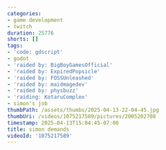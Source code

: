 ```yaml
---
categories:
- game development
- twitch
duration: 25776
shorts: []
tags:
- 'code: gdscript'
- godot
- 'raided by: BigBoyGamesOfficial'
- 'raided by: ExpiredPopsicle'
- 'raided by: FOSSUnleashed'
- 'raided by: maidmagedev'
- 'raided by: physbuzz'
- 'raiding: KotaruComplex'
- simon's job
thumbPath: /assets/thumbs/2025-04-13-22-04-45.jpg
thumbUri: /videos/1075217589/pictures/2005202708
timestamp: 2025-04-13T15:04:45-07:00
title: simon demands
videoId: '1075217589'
---
```

